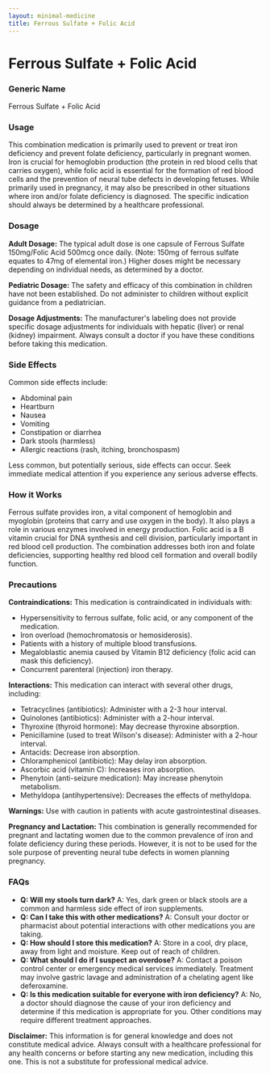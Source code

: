```yaml
---
layout: minimal-medicine
title: Ferrous Sulfate + Folic Acid
---
```


# Ferrous Sulfate + Folic Acid
### Generic Name
Ferrous Sulfate + Folic Acid

### Usage
This combination medication is primarily used to prevent or treat iron deficiency and prevent folate deficiency, particularly in pregnant women.  Iron is crucial for hemoglobin production (the protein in red blood cells that carries oxygen), while folic acid is essential for the formation of red blood cells and the prevention of neural tube defects in developing fetuses.  While primarily used in pregnancy, it may also be prescribed in other situations where iron and/or folate deficiency is diagnosed.  The specific indication should always be determined by a healthcare professional.

### Dosage
**Adult Dosage:** The typical adult dose is one capsule of Ferrous Sulfate 150mg/Folic Acid 500mcg once daily.  (Note: 150mg of ferrous sulfate equates to 47mg of elemental iron.)  Higher doses might be necessary depending on individual needs, as determined by a doctor.

**Pediatric Dosage:** The safety and efficacy of this combination in children have not been established.  Do not administer to children without explicit guidance from a pediatrician.

**Dosage Adjustments:**  The manufacturer's labeling does not provide specific dosage adjustments for individuals with hepatic (liver) or renal (kidney) impairment.  Always consult a doctor if you have these conditions before taking this medication.


### Side Effects
Common side effects include:

* Abdominal pain
* Heartburn
* Nausea
* Vomiting
* Constipation or diarrhea
* Dark stools (harmless)
* Allergic reactions (rash, itching, bronchospasm)

Less common, but potentially serious, side effects can occur.  Seek immediate medical attention if you experience any serious adverse effects.

### How it Works
Ferrous sulfate provides iron, a vital component of hemoglobin and myoglobin (proteins that carry and use oxygen in the body).  It also plays a role in various enzymes involved in energy production. Folic acid is a B vitamin crucial for DNA synthesis and cell division, particularly important in red blood cell production.  The combination addresses both iron and folate deficiencies, supporting healthy red blood cell formation and overall bodily function.

### Precautions
**Contraindications:** This medication is contraindicated in individuals with:

* Hypersensitivity to ferrous sulfate, folic acid, or any component of the medication.
* Iron overload (hemochromatosis or hemosiderosis).
* Patients with a history of multiple blood transfusions.
* Megaloblastic anemia caused by Vitamin B12 deficiency (folic acid can mask this deficiency).
* Concurrent parenteral (injection) iron therapy.

**Interactions:**  This medication can interact with several other drugs, including:

* Tetracyclines (antibiotics):  Administer with a 2-3 hour interval.
* Quinolones (antibiotics): Administer with a 2-hour interval.
* Thyroxine (thyroid hormone): May decrease thyroxine absorption.
* Penicillamine (used to treat Wilson's disease):  Administer with a 2-hour interval.
* Antacids: Decrease iron absorption.
* Chloramphenicol (antibiotic): May delay iron absorption.
* Ascorbic acid (vitamin C): Increases iron absorption.
* Phenytoin (anti-seizure medication): May increase phenytoin metabolism.
* Methyldopa (antihypertensive): Decreases the effects of methyldopa.

**Warnings:** Use with caution in patients with acute gastrointestinal diseases.

**Pregnancy and Lactation:** This combination is generally recommended for pregnant and lactating women due to the common prevalence of iron and folate deficiency during these periods. However, it is not to be used for the sole purpose of preventing neural tube defects in women planning pregnancy.

### FAQs
* **Q:  Will my stools turn dark?** A: Yes, dark green or black stools are a common and harmless side effect of iron supplements.
* **Q: Can I take this with other medications?** A:  Consult your doctor or pharmacist about potential interactions with other medications you are taking.
* **Q: How should I store this medication?** A: Store in a cool, dry place, away from light and moisture.  Keep out of reach of children.
* **Q: What should I do if I suspect an overdose?** A: Contact a poison control center or emergency medical services immediately.  Treatment may involve gastric lavage and administration of a chelating agent like deferoxamine.
* **Q: Is this medication suitable for everyone with iron deficiency?** A: No, a doctor should diagnose the cause of your iron deficiency and determine if this medication is appropriate for you.  Other conditions may require different treatment approaches.


**Disclaimer:** This information is for general knowledge and does not constitute medical advice. Always consult with a healthcare professional for any health concerns or before starting any new medication, including this one.  This is not a substitute for professional medical advice.
